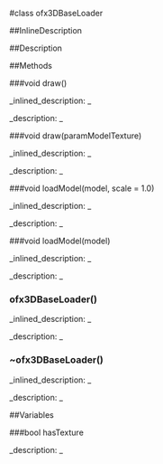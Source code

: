 #class ofx3DBaseLoader


<!--
_visible: True_
_advanced: False_
_istemplated: False_
-->

##InlineDescription






##Description






##Methods



###void draw()

<!--
_syntax: draw()_
_name: draw_
_returns: void_
_returns_description: _
_parameters: _
_access: public_
_version_started: 007_
_version_deprecated: _
_summary: _
_constant: False_
_static: False_
_visible: True_
_advanced: False_
-->

_inlined_description: _








_description: _








<!----------------------------------------------------------------------------->

###void draw(paramModelTexture)

<!--
_syntax: draw(paramModelTexture)_
_name: draw_
_returns: void_
_returns_description: _
_parameters: GLint paramModelTexture_
_access: public_
_version_started: 0.8.0_
_version_deprecated: _
_summary: _
_constant: False_
_static: False_
_visible: True_
_advanced: False_
-->

_inlined_description: _








_description: _







<!----------------------------------------------------------------------------->

###void loadModel(model, scale = 1.0)

<!--
_syntax: loadModel(model, scale = 1.0)_
_name: loadModel_
_returns: void_
_returns_description: _
_parameters: string model, float scale=1.0_
_access: public_
_version_started: 007_
_version_deprecated: _
_summary: _
_constant: False_
_static: False_
_visible: True_
_advanced: False_
-->

_inlined_description: _








_description: _








<!----------------------------------------------------------------------------->

###void loadModel(model)

<!--
_syntax: loadModel(model)_
_name: loadModel_
_returns: void_
_returns_description: _
_parameters: string model_
_access: public_
_version_started: 007_
_version_deprecated: _
_summary: _
_constant: False_
_static: False_
_visible: True_
_advanced: False_
-->

_inlined_description: _








_description: _








<!----------------------------------------------------------------------------->

### ofx3DBaseLoader()

<!--
_syntax: ofx3DBaseLoader()_
_name: ofx3DBaseLoader_
_returns: _
_returns_description: _
_parameters: _
_access: public_
_version_started: 007_
_version_deprecated: _
_summary: _
_constant: False_
_static: False_
_visible: True_
_advanced: False_
-->

_inlined_description: _








_description: _








<!----------------------------------------------------------------------------->

### ~ofx3DBaseLoader()

<!--
_syntax: ~ofx3DBaseLoader()_
_name: ~ofx3DBaseLoader_
_returns: _
_returns_description: _
_parameters: _
_access: public_
_version_started: 007_
_version_deprecated: _
_summary: _
_constant: False_
_static: False_
_visible: True_
_advanced: False_
-->

_inlined_description: _








_description: _








<!----------------------------------------------------------------------------->

##Variables



###bool hasTexture

<!--
_name: hasTexture_
_type: bool_
_access: public_
_version_started: 007_
_version_deprecated: _
_summary: _
_visible: True_
_constant: True_
_advanced: False_
-->

_description: _








<!----------------------------------------------------------------------------->

